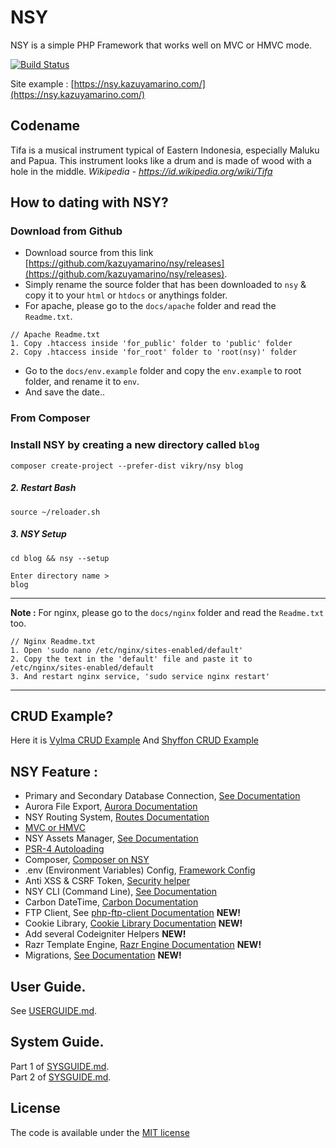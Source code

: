 # NSY
NSY is a simple PHP Framework that works well on MVC or HMVC mode.

[![Build Status](https://travis-ci.org/kazuyamarino/nsy.svg?branch=master)](https://travis-ci.org/kazuyamarino/nsy)

Site example :
[https://nsy.kazuyamarino.com/](https://nsy.kazuyamarino.com/)

## Codename
Tifa is a musical instrument typical of Eastern Indonesia, especially Maluku and Papua. This instrument looks like a drum and is made of wood with a hole in the middle. *Wikipedia - https://id.wikipedia.org/wiki/Tifa*

## How to dating with NSY?
### Download from Github
* Download source from this link [https://github.com/kazuyamarino/nsy/releases](https://github.com/kazuyamarino/nsy/releases).
* Simply rename the source folder that has been downloaded to `nsy` & copy it to your `html` or `htdocs` or anythings folder.
* For apache, please go to the `docs/apache` folder and read the `Readme.txt`.

```
// Apache Readme.txt
1. Copy .htaccess inside 'for_public' folder to 'public' folder
2. Copy .htaccess inside 'for_root' folder to 'root(nsy)' folder
```

* Go to the `docs/env.example` folder and copy the `env.example` to root folder, and rename it to `env`.
* And save the date..

### From Composer

### Install NSY by creating a new directory called `blog`

```
composer create-project --prefer-dist vikry/nsy blog
```

##### 2. Restart Bash

```
source ~/reloader.sh
```

##### 3. NSY Setup

```
cd blog && nsy --setup

Enter directory name >
blog
```

---

**Note :**
For nginx, please go to the `docs/nginx` folder and read the `Readme.txt` too.

```
// Nginx Readme.txt
1. Open 'sudo nano /etc/nginx/sites-enabled/default'
2. Copy the text in the 'default' file and paste it to /etc/nginx/sites-enabled/default
3. And restart nginx service, 'sudo service nginx restart'
```

---

## CRUD Example?
Here it is [Vylma CRUD Example](https://vylma.kazuyamarino.com/)
And [Shyffon CRUD Example](https://shyffon.kazuyamarino.com/)


## NSY Feature :
* Primary and Secondary Database Connection, [See Documentation](https://github.com/kazuyamarino/nsy-docs/blob/master/SYSGUIDE.md#primary--secondary-database-connections)
* Aurora File Export, [Aurora Documentation](https://github.com/kazuyamarino/nsy-docs/blob/master/SYSGUIDE.md#aurora-file-export)
* NSY Routing System, [Routes Documentation](https://github.com/kazuyamarino/nsy-docs/blob/master/USERGUIDE.md#routes)
* [MVC or HMVC](https://github.com/kazuyamarino/nsy-docs/blob/master/USERGUIDE.md#mvc--hmvc)
* NSY Assets Manager, [See Documentation](https://github.com/kazuyamarino/nsy-docs/blob/master/USERGUIDE.md#introducting-to-nsy-assets-manager)
* [PSR-4 Autoloading](https://github.com/kazuyamarino/nsy-docs/blob/master/USERGUIDE.md#psr-4-autoloading)
* Composer, [Composer on NSY](https://github.com/kazuyamarino/nsy-docs/blob/master/USERGUIDE.md#composer-on-nsy-framework)
* .env (Environment Variables) Config, [Framework Config](https://github.com/kazuyamarino/nsy-docs/blob/master/USERGUIDE.md#framework-configuration)
* Anti XSS & CSRF Token, [Security helper](https://github.com/kazuyamarino/nsy-docs/blob/master/SYSGUIDE.md#security-helper)
* NSY CLI (Command Line), [See Documentation](https://github.com/kazuyamarino/nsy-docs/blob/master/USERGUIDE.md#nsy-cli-command-line)
* Carbon DateTime, [Carbon Documentation](https://carbon.nesbot.com/)
* FTP Client, See [php-ftp-client Documentation](https://github.com/kazuyamarino/nsy-docs/blob/master/SYSGUIDE_2.md#nsy-ftp-client-library) **NEW!**
* Cookie Library, [Cookie Library Documentation](https://github.com/kazuyamarino/nsy-docs/blob/master/SYSGUIDE_2.md#cookie-library) **NEW!**
* Add several Codeigniter Helpers **NEW!**
* Razr Template Engine, [Razr Engine Documentation](https://github.com/kazuyamarino/nsy-docs/blob/master/SYSGUIDE_2.md#razr---the-powerful-php-template-engine) **NEW!**
* Migrations, [See Documentation](https://github.com/kazuyamarino/nsy-docs/blob/master/SYSGUIDE_2.md#nsy-migrations) **NEW!**


## User Guide.
See [USERGUIDE.md](https://github.com/kazuyamarino/nsy-docs/blob/master/USERGUIDE.md).


## System Guide.
Part 1 of [SYSGUIDE.md](https://github.com/kazuyamarino/nsy-docs/blob/master/SYSGUIDE_1.md).<br/>
Part 2 of [SYSGUIDE.md](https://github.com/kazuyamarino/nsy-docs/blob/master/SYSGUIDE_2.md).


## License
The code is available under the [MIT license](https://github.com/kazuyamarino/nsy/blob/master/LICENSE.txt)
